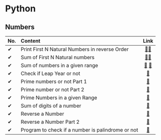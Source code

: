 # Python
## Numbers
| No.| Content| Link|
|:---|:---|:---:|
|✔|Print First N Natural Numbers in reverse Order|[📂](100Numbers/01ProblemPart1.py)[📂](100Numbers/01ProblemPart2.py)|
|✔|Sum of First N Natural numbers|[📂](100Numbers/02Problem.py)[📂](100Numbers/02Problem2.py)|
|✔|Sum of numbers in a given range|[📂](100Numbers/03problem1.py) [📂](100Numbers/03Problem2.py)|
|✔|Check if Leap Year or not|[📂](100Numbers/04problem.py)|
|✔|Prime numbers or not Part 1|[📂](100Numbers/05Problem.py)|
|✔|Prime number or not Part 2|[📂](100Numbers/06Problem.py)|
|✔|Prime Numbers in a given Range|[📂](100Numbers/07Problem.py)|
|✔|Sum of digits of a number|[📂](100Numbers/08Problem.py)|
|✔|Reverse a Number|[📂](100Numbers/09Problem.py)|
|✔|Reverse a Number Part 2|[📂](100Numbers/10Problem.py)|
|✔|Program to check if a number is palindrome or not|[📂](100Numbers/11Problem.py)|
